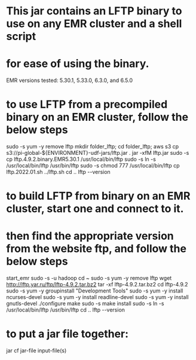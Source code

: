 # This jar contains an LFTP binary to use on any EMR cluster and a shell script
# for ease of using the binary.
EMR versions tested: 5.30.1, 5.33.0, 6.3.0, and 6.5.0

# to use LFTP from a precompiled binary on an EMR cluster, follow the below steps
sudo -s yum -y remove lftp
mkdir folder_lftp; cd folder_lftp;
aws s3 cp s3://pi-global-${ENVIRONMENT}-udf-jars/lftp.jar .
jar -xfM lftp.jar
sudo -s cp lftp.4.9.2.binary.EMR5.30.1 /usr/local/bin/lftp
sudo -s ln -s /usr/local/bin/lftp /usr/bin/lftp
sudo -s chmod 777 /usr/local/bin/lftp
cp lftp.2022.01.sh ../lftp.sh
cd ..
lftp --version


# to build LFTP from binary on an EMR cluster, start one and connect to it.
# then find the appropriate version from the website ftp, and follow the below steps
start_emr
sudo -s -u hadoop
cd ~
sudo -s yum -y remove lftp
wget http://lftp.yar.ru/ftp/lftp-4.9.2.tar.bz2
tar -xf lftp-4.9.2.tar.bz2
cd lftp-4.9.2
sudo -s yum -y groupinstall "Development Tools"
sudo -s yum -y install ncurses-devel
sudo -s yum -y install readline-devel
sudo -s yum -y install gnutls-devel
./configure
make
sudo -s make install
sudo -s ln -s /usr/local/bin/lftp /usr/bin/lftp
cd ..
lftp --version

# to put a jar file together:
jar cf jar-file input-file(s)
